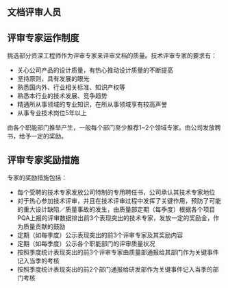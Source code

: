 ## 文档评审人员

## 评审专家运作制度

挑选部分资深工程师作为评审专家来评审文档的质量。技术评审专家的要求有：

- 关心公司产品的设计质量，有热心推动设计质量的不断提高
- 坚持原则，具有发展的眼光
- 熟悉国内外、行业相关标准、知识产权等
- 熟悉本行业的技术发展、竞争趋势
- 精通所从事领域的专业知识，在所从事领域享有较高声誉
- 从事专业技术岗位5年以上

由各个职能部门推举产生，一般每个部门至少推荐1~2个领域专家。由公司发放聘书，给予一定的奖励。

## 评审专家奖励措施

专家的奖励措施包括：

- 每个受聘的技术专家发放公司特制的专用聘任书，公司承认其技术专家地位
- 对于热心参加技术评审，并且在技术评审过程中发挥了关键作用，预防了可能的重大设计缺陷／质量事故的发生，由质量部定期（每季度）根据各个项目PQA上报的评审数据排出前3个表现突出的技术专家，发放一定的奖励金，作为质量贡献的鼓励
- 定期（如每季度）公示表现突出的前3个评审专家及其奖励内容
- 定期（如每季度）公示各个职能部门的评审质量状况
- 按照季度统计表现突出的前3个评审专家由质量部通报给其部门作为关键事件记入当季的考核
- 按照季度统计表现突出的前2个部门通报给研发部作为关键事件记入当季的部门考核